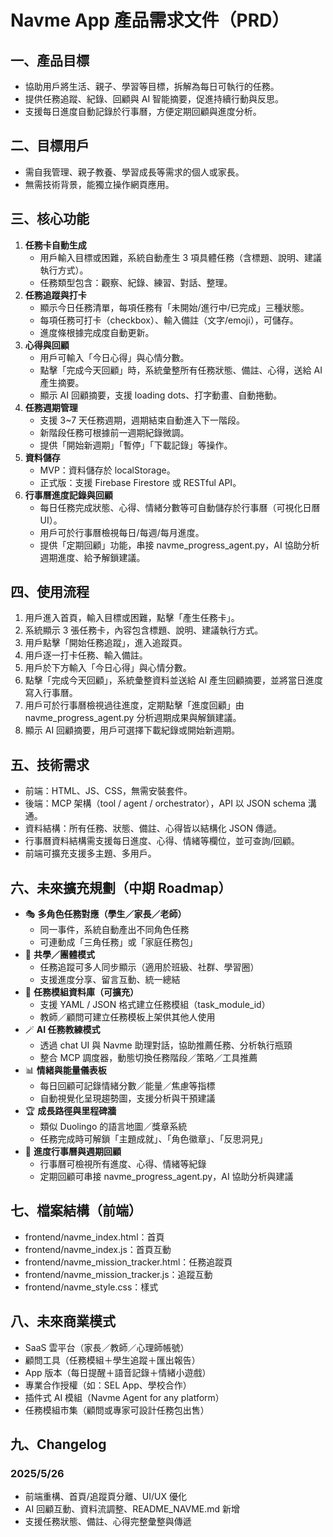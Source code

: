 # Navme App 產品需求文件（PRD）

## 一、產品目標
- 協助用戶將生活、親子、學習等目標，拆解為每日可執行的任務。
- 提供任務追蹤、紀錄、回顧與 AI 智能摘要，促進持續行動與反思。
- 支援每日進度自動記錄於行事曆，方便定期回顧與進度分析。

## 二、目標用戶
- 需自我管理、親子教養、學習成長等需求的個人或家長。
- 無需技術背景，能獨立操作網頁應用。

## 三、核心功能
1. **任務卡自動生成**
   - 用戶輸入目標或困難，系統自動產生 3 項具體任務（含標題、說明、建議執行方式）。
   - 任務類型包含：觀察、紀錄、練習、對話、整理。
2. **任務追蹤與打卡**
   - 顯示今日任務清單，每項任務有「未開始/進行中/已完成」三種狀態。
   - 每項任務可打卡（checkbox）、輸入備註（文字/emoji），可儲存。
   - 進度條根據完成度自動更新。
3. **心得與回顧**
   - 用戶可輸入「今日心得」與心情分數。
   - 點擊「完成今天回顧」時，系統彙整所有任務狀態、備註、心得，送給 AI 產生摘要。
   - 顯示 AI 回顧摘要，支援 loading dots、打字動畫、自動捲動。
4. **任務週期管理**
   - 支援 3~7 天任務週期，週期結束自動進入下一階段。
   - 新階段任務可根據前一週期紀錄微調。
   - 提供「開始新週期」「暫停」「下載記錄」等操作。
5. **資料儲存**
   - MVP：資料儲存於 localStorage。
   - 正式版：支援 Firebase Firestore 或 RESTful API。
6. **行事曆進度記錄與回顧**
   - 每日任務完成狀態、心得、情緒分數等可自動儲存於行事曆（可視化日曆 UI）。
   - 用戶可於行事曆檢視每日/每週/每月進度。
   - 提供「定期回顧」功能，串接 navme_progress_agent.py，AI 協助分析週期進度、給予解鎖建議。

## 四、使用流程
1. 用戶進入首頁，輸入目標或困難，點擊「產生任務卡」。
2. 系統顯示 3 張任務卡，內容包含標題、說明、建議執行方式。
3. 用戶點擊「開始任務追蹤」，進入追蹤頁。
4. 用戶逐一打卡任務、輸入備註。
5. 用戶於下方輸入「今日心得」與心情分數。
6. 點擊「完成今天回顧」，系統彙整資料並送給 AI 產生回顧摘要，並將當日進度寫入行事曆。
7. 用戶可於行事曆檢視過往進度，定期點擊「進度回顧」由 navme_progress_agent.py 分析週期成果與解鎖建議。
8. 顯示 AI 回顧摘要，用戶可選擇下載紀錄或開始新週期。

## 五、技術需求
- 前端：HTML、JS、CSS，無需安裝套件。
- 後端：MCP 架構（tool / agent / orchestrator），API 以 JSON schema 溝通。
- 資料結構：所有任務、狀態、備註、心得皆以結構化 JSON 傳遞。
- 行事曆資料結構需支援每日進度、心得、情緒等欄位，並可查詢/回顧。
- 前端可擴充支援多主題、多用戶。

## 六、未來擴充規劃（中期 Roadmap）
- 🎭 **多角色任務對應（學生／家長／老師）**
  - 同一事件，系統自動產出不同角色任務
  - 可連動成「三角任務」或「家庭任務包」
- 🤝 **共學／團體模式**
  - 任務追蹤可多人同步顯示（適用於班級、社群、學習圈）
  - 支援進度分享、留言互動、統一總結
- 🧱 **任務模組資料庫（可擴充）**
  - 支援 YAML / JSON 格式建立任務模組（task_module_id）
  - 教師／顧問可建立任務模板上架供其他人使用
- 🪄 **AI 任務教練模式**
  - 透過 chat UI 與 Navme 助理對話，協助推薦任務、分析執行瓶頸
  - 整合 MCP 調度器，動態切換任務階段／策略／工具推薦
- 📊 **情緒與能量儀表板**
  - 每日回顧可記錄情緒分數／能量／焦慮等指標
  - 自動視覺化呈現趨勢圖，支援分析與干預建議
- 🏆 **成長路徑與里程碑牆**
  - 類似 Duolingo 的語言地圖／獎章系統
  - 任務完成時可解鎖「主題成就」、「角色徽章」、「反思洞見」
- 📅 **進度行事曆與週期回顧**
  - 行事曆可檢視所有進度、心得、情緒等紀錄
  - 定期回顧可串接 navme_progress_agent.py，AI 協助分析與建議

## 七、檔案結構（前端）
- frontend/navme_index.html：首頁
- frontend/navme_index.js：首頁互動
- frontend/navme_mission_tracker.html：任務追蹤頁
- frontend/navme_mission_tracker.js：追蹤互動
- frontend/navme_style.css：樣式

## 八、未來商業模式
- SaaS 雲平台（家長／教師／心理師帳號）
- 顧問工具（任務模組＋學生追蹤＋匯出報告）
- App 版本（每日提醒＋語音記錄＋情緒小遊戲）
- 專業合作授權（如：SEL App、學校合作）
- 插件式 AI 模組（Navme Agent for any platform）
- 任務模組市集（顧問或專家可設計任務包出售）

## 九、Changelog

### 2025/5/26
- 前端重構、首頁/追蹤頁分離、UI/UX 優化
- AI 回顧互動、資料流調整、README_NAVME.md 新增
- 支援任務狀態、備註、心得完整彙整與傳遞